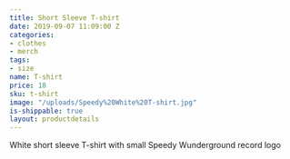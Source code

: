 ```yaml
---
title: Short Sleeve T-shirt
date: 2019-09-07 11:09:00 Z
categories:
- clothes
- merch
tags:
- size
name: T-shirt
price: 18
sku: t-shirt
image: "/uploads/Speedy%20White%20T-shirt.jpg"
is-shippable: true
layout: productdetails
---
```


White short sleeve T-shirt with small Speedy Wunderground record logo
